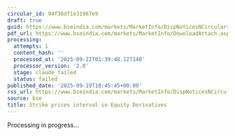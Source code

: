 ```yaml
---
circular_id: 94f36d71e31987e9
draft: true
guid: https://www.bseindia.com/markets/MarketInfo/DispNoticesNCirculars.aspx?Noticeid={798461C0-4F4D-46DB-A0D4-76845AEE77DC}&noticeno=20250919-11&dt=09/19/2025&icount=11&totcount=44&flag=0
pdf_url: https://www.bseindia.com/markets/MarketInfo/DownloadAttach.aspx?id=20250919-11&attachedId=fa886437-b504-46cc-8b5b-17dc575808fb
processing:
  attempts: 1
  content_hash: ''
  processed_at: '2025-09-22T01:39:48.127148'
  processor_version: '2.0'
  stage: claude_failed
  status: failed
published_date: '2025-09-19T10:45:45+00:00'
rss_url: https://www.bseindia.com/markets/MarketInfo/DispNoticesNCirculars.aspx?Noticeid={798461C0-4F4D-46DB-A0D4-76845AEE77DC}&noticeno=20250919-11&dt=09/19/2025&icount=11&totcount=44&flag=0
source: bse
title: Strike prices interval in Equity Derivatives
---
```


Processing in progress...